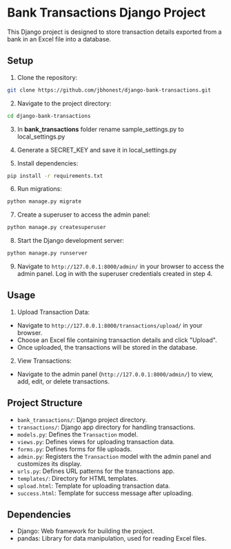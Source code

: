 # Bank Transactions Django Project

This Django project is designed to store transaction details exported from a bank in an Excel file into a database.

## Setup

1. Clone the repository:
```bash
git clone https://github.com/jbhonest/django-bank-transactions.git
```
2. Navigate to the project directory:

```bash
cd django-bank-transactions
```
3. In **bank_transactions** folder rename sample_settings.py to local_settings.py

4. Generate a SECRET_KEY and save it in local_settings.py

5. Install dependencies:
```bash
pip install -r requirements.txt
```

6. Run migrations:
```bash
python manage.py migrate
```

7. Create a superuser to access the admin panel:
```bash
python manage.py createsuperuser
```

8. Start the Django development server:
```bash
python manage.py runserver
```

9. Navigate to `http://127.0.0.1:8000/admin/` in your browser to access the admin panel. Log in with the superuser credentials created in step 4.

## Usage

1. Upload Transaction Data:
- Navigate to `http://127.0.0.1:8000/transactions/upload/` in your browser.
- Choose an Excel file containing transaction details and click "Upload".
- Once uploaded, the transactions will be stored in the database.

2. View Transactions:
- Navigate to the admin panel (`http://127.0.0.1:8000/admin/`) to view, add, edit, or delete transactions.

## Project Structure

- `bank_transactions/`: Django project directory.
- `transactions/`: Django app directory for handling transactions.
- `models.py`: Defines the `Transaction` model.
- `views.py`: Defines views for uploading transaction data.
- `forms.py`: Defines forms for file uploads.
- `admin.py`: Registers the `Transaction` model with the admin panel and customizes its display.
- `urls.py`: Defines URL patterns for the transactions app.
- `templates/`: Directory for HTML templates.
 - `upload.html`: Template for uploading transaction data.
 - `success.html`: Template for success message after uploading.

## Dependencies

- Django: Web framework for building the project.
- pandas: Library for data manipulation, used for reading Excel files.
